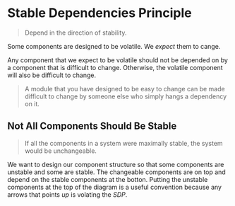 # Stable Dependencies Principle

> Depend in the direction of stability.

Some components are designed to be volatile. We *expect* them to cange.

Any component that we expect to be volatile should not be depended on by a component that is difficult to change. Otherwise, the volatile component will also be difficult to change.

> A module that you have designed to be easy to change can be made difficult to change by someone else who simply hangs a dependency on it.

## Not All Components Should Be Stable

> If all the components in a system were maximally stable, the system would be unchangeable.

We want to design our component structure so that some components are unstable and some are stable. The changeable components are on top and depend on the stable components at the botton. Putting the unstable components at the top of the diagram is a useful convention because any arrows that points *up* is volating the *SDP*.
